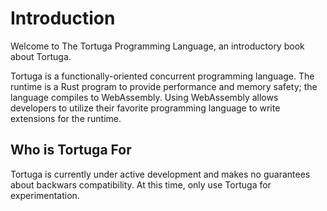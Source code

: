 # Introduction
Welcome to The Tortuga Programming Language, an introductory book about Tortuga.

Tortuga is a functionally-oriented concurrent programming language. The runtime is a Rust program to provide performance and memory safety; the language compiles to WebAssembly. Using WebAssembly allows developers to utilize their favorite programming language to write extensions for the runtime.

## Who is Tortuga For
Tortuga is currently under active development and makes no guarantees about backwars compatibility. At this time, only use Tortuga for experimentation.